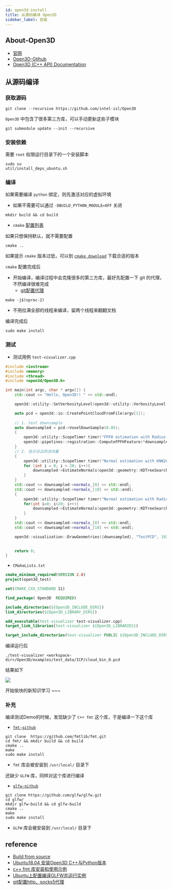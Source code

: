 ```yaml
---
id: open3d-install
title: 从源码编译 Open3D
sidebar_label: 安装
---
```


## About-Open3D
- [官网](http://www.open3d.org/)
- [Open3D-Gtihub](https://github.com/intel-isl/Open3D)
- [Open3D (C++ API) Documentation](http://www.open3d.org/docs/release/cpp_api/index.html)

## 从源码编译

### 获取源码

``` shell
git clone --recursive https://github.com/intel-isl/Open3D
```

`Open3D` 中包含了很多第三方库，可以手动更新这些子模块

``` shell
git submodule update --init --recursive
```

### 安装依赖
需要 `root` 权限运行目录下的一个安装脚本

``` shell
sudo su
util/install_deps_ubuntu.sh
```

### 编译
如果需要编译 `python` 绑定，则先激活对应的虚拟环境
  - 如果不需要可以通过 `-DBUILD_PYTHON_MODULE=OFF` 关闭
 
``` shell
mkdir build && cd build
```

- `cmake` [配置列表](http://www.open3d.org/docs/release/compilation.html#compilation-options)

如果只想保持默认，就不需要配置

``` shell
cmake ..
```

如果提示 `cmake` 版本过低，可以到 [`cmake download`](https://cmake.org/download/) 下载合适的版本

`cmake` 配置完成后

- 开始编译，编译过程中会克隆很多的第三方库，最好先配置一下 git 的代理，不然编译很难完成
  - [git配置代理](https://blog.csdn.net/xiaxinkai/article/details/112973262)

``` shell
make -j$(nproc-2)
```
  - 不用拉满全部的线程来编译，留两个线程来翻翻文档

编译完成后

``` shell
sudo make install
```

### 测试

- 测试用例 `test-visualizer.cpp`

``` cpp
#include <iostream>
#include <memory>
#include <thread>
#include <open3d/Open3D.h>

int main(int argc, char * argv[]) {
    std::cout << "Hello, Open3D!! " << std::endl;

    open3d::utility::SetVerbosityLevel(open3d::utility::VerbosityLevel::Debug);

    auto pcd = open3d::io::CreatePointCloudFromFile(argv[1]);
    
    // 1. test downsample
    auto downsampled = pcd->VoxelDownSample(0.05);
    {
        open3d::utility::ScopeTimer timer("FPFH estimation with Radius 0.25");
        open3d::pipelines::registration::ComputeFPFHFeature(*downsampled, open3d::geometry::KDTreeSearchParamRadius(0.25));
    }
    // 2. 估计点云的法向量
    {
        open3d::utility::ScopeTimer timer("Normal estimation with KNN20");
        for (int i = 0; i < 20; i++){
            downsampled->EstimateNormals(open3d::geometry::KDTreeSearchParamKNN(20));
        }
    }
    std::cout << downsampled->normals_[0] << std::endl;
    std::cout << downsampled->normals_[10] << std::endl;
    {
        open3d::utility::ScopeTimer timer("Normal estimation with Radius 0.01666");
        for(int i=0; i<20; i++){
            downsampled->EstimateNormals(open3d::geometry::KDTreeSearchParamRadius(0.01666));
        }
    }
    std::cout << downsampled->normals_[0] << std::endl;
    std::cout << downsampled->normals_[10] << std::endl;

    open3d::visualization::DrawGeometries({downsampled}, "TestPCD", 1920, 1080);

    
    return 0;
}
```

  - `CMakeLists.txt`
  ``` cmake
  cmake_minimum_required(VERSION 2.8)
  project(open3d_test)

  set(CMAKE_CXX_STANDARD 11)

  find_package( Open3D  REQUIRED)

  include_directories(${Open3D_INCLUDE_DIRS})
  link_directories(${Open3D_LIBRARY_DIRS})

  add_executable(test-visualizer test-visualizer.cpp)
  target_link_libraries(test-visualizer ${Open3D_LIBRARIES})

  target_include_directories(test-visualizer PUBLIC ${Open3D_INCLUDE_DIRS})
  ```

编译运行后

```
./test-visualizer <workspace-dir>/Open3D/examples/test_data/ICP/cloud_bin_0.pcd
```

结果如下

![](https://pictures-1304295136.cos.ap-guangzhou.myqcloud.com/screenshot/ubuntu/open3d/open3d-test.png)

开始愉快的新知识学习 ~~~

### 补充
编译测试Demo的时候，发现缺少了 `C++ fmt` 这个库，于是编译一下这个库
  - [`fmt-github`](https://github.com/fmtlib/fmt)

```
git clone  https://github.com/fmtlib/fmt.git
cd fmt/ && mkdir build && cd build
cmake ..
make
sudo make install 
```
- `fmt` 库会被安装到 `/usr/local/` 目录下

还缺少 `GLFW` 库，同样对这个库进行编译
  - [`glfw-github`](https://github.com/glfw/glfw)

```
git clone https://github.com/glfw/glfw.git
cd glfw/
mkdir glfw-build && cd glfw-build
cmake ..
make
sudo make install
```
- `GLFW` 库会被安装到 `/usr/local/` 目录下

## reference

- [Build from source](http://www.open3d.org/docs/release/compilation.html#system-requirements)
- [Ubuntu18.04 安装Open3D C++与Python版本](https://blog.csdn.net/zpwhust/article/details/106746669)
- [c++ fmt 库安装和使用示例](http://www.bubuko.com/infodetail-2664946.html)
- [Ubuntu上配置编译GLFW并运行实例](https://blog.csdn.net/xyh930929/article/details/83745958)
- [git配置http、socks5代理](https://blog.csdn.net/xiaxinkai/article/details/112973262)